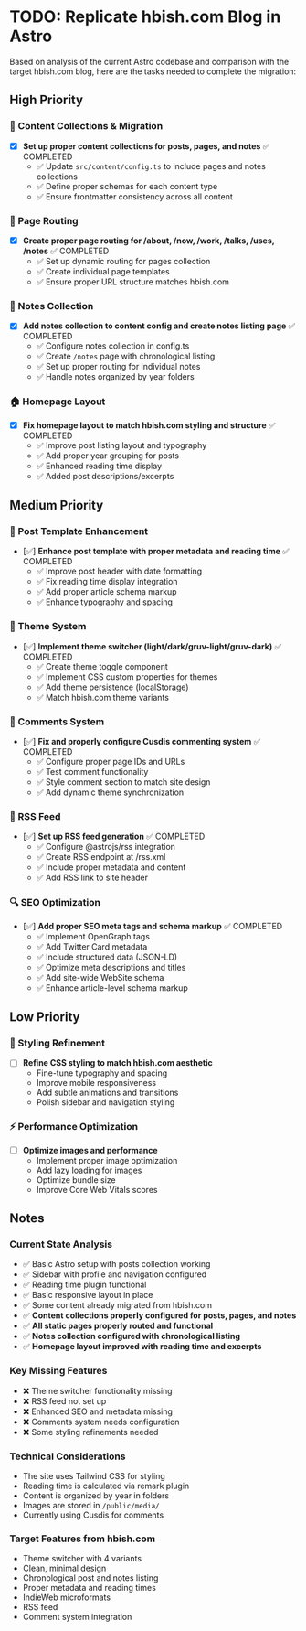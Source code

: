 # TODO: Replicate hbish.com Blog in Astro

Based on analysis of the current Astro codebase and comparison with the target hbish.com blog, here are the tasks needed to complete the migration:

## High Priority

### 🚀 Content Collections & Migration
- [x] **Set up proper content collections for posts, pages, and notes** ✅ COMPLETED
  - ✅ Update `src/content/config.ts` to include pages and notes collections
  - ✅ Define proper schemas for each content type
  - ✅ Ensure frontmatter consistency across all content

### 🔗 Page Routing
- [x] **Create proper page routing for /about, /now, /work, /talks, /uses, /notes** ✅ COMPLETED
  - ✅ Set up dynamic routing for pages collection
  - ✅ Create individual page templates
  - ✅ Ensure proper URL structure matches hbish.com

### 📝 Notes Collection
- [x] **Add notes collection to content config and create notes listing page** ✅ COMPLETED
  - ✅ Configure notes collection in config.ts
  - ✅ Create `/notes` page with chronological listing
  - ✅ Set up proper routing for individual notes
  - ✅ Handle notes organized by year folders

### 🏠 Homepage Layout
- [x] **Fix homepage layout to match hbish.com styling and structure** ✅ COMPLETED
  - ✅ Improve post listing layout and typography
  - ✅ Add proper year grouping for posts
  - ✅ Enhanced reading time display
  - ✅ Added post descriptions/excerpts

## Medium Priority

### 📄 Post Template Enhancement
- [✅] **Enhance post template with proper metadata and reading time** ✅ COMPLETED
  - ✅ Improve post header with date formatting
  - ✅ Fix reading time display integration
  - ✅ Add proper article schema markup
  - ✅ Enhance typography and spacing

### 🎨 Theme System
- [✅] **Implement theme switcher (light/dark/gruv-light/gruv-dark)** ✅ COMPLETED
  - ✅ Create theme toggle component
  - ✅ Implement CSS custom properties for themes
  - ✅ Add theme persistence (localStorage)
  - ✅ Match hbish.com theme variants

### 💬 Comments System
- [✅] **Fix and properly configure Cusdis commenting system** ✅ COMPLETED
  - ✅ Configure proper page IDs and URLs
  - ✅ Test comment functionality
  - ✅ Style comment section to match site design
  - ✅ Add dynamic theme synchronization

### 📡 RSS Feed
- [✅] **Set up RSS feed generation** ✅ COMPLETED
  - ✅ Configure @astrojs/rss integration
  - ✅ Create RSS endpoint at /rss.xml
  - ✅ Include proper metadata and content
  - ✅ Add RSS link to site header

### 🔍 SEO Optimization
- [✅] **Add proper SEO meta tags and schema markup** ✅ COMPLETED
  - ✅ Implement OpenGraph tags
  - ✅ Add Twitter Card metadata
  - ✅ Include structured data (JSON-LD)
  - ✅ Optimize meta descriptions and titles
  - ✅ Add site-wide WebSite schema
  - ✅ Enhance article-level schema markup

## Low Priority

### 🎨 Styling Refinement
- [ ] **Refine CSS styling to match hbish.com aesthetic**
  - Fine-tune typography and spacing
  - Improve mobile responsiveness
  - Add subtle animations and transitions
  - Polish sidebar and navigation styling

### ⚡ Performance Optimization
- [ ] **Optimize images and performance**
  - Implement proper image optimization
  - Add lazy loading for images
  - Optimize bundle size
  - Improve Core Web Vitals scores

## Notes

### Current State Analysis
- ✅ Basic Astro setup with posts collection working
- ✅ Sidebar with profile and navigation configured
- ✅ Reading time plugin functional
- ✅ Basic responsive layout in place
- ✅ Some content already migrated from hbish.com
- ✅ **Content collections properly configured for posts, pages, and notes**
- ✅ **All static pages properly routed and functional**
- ✅ **Notes collection configured with chronological listing**
- ✅ **Homepage layout improved with reading time and excerpts**

### Key Missing Features
- ❌ Theme switcher functionality missing
- ❌ RSS feed not set up
- ❌ Enhanced SEO and metadata missing
- ❌ Comments system needs configuration
- ❌ Some styling refinements needed

### Technical Considerations
- The site uses Tailwind CSS for styling
- Reading time is calculated via remark plugin
- Content is organized by year in folders
- Images are stored in `/public/media/`
- Currently using Cusdis for comments

### Target Features from hbish.com
- Theme switcher with 4 variants
- Clean, minimal design
- Chronological post and notes listing
- Proper metadata and reading times
- IndieWeb microformats
- RSS feed
- Comment system integration